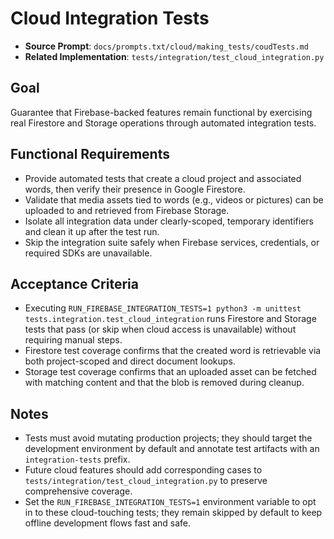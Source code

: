# Cloud Integration Tests

- **Source Prompt**: `docs/prompts.txt/cloud/making_tests/coudTests.md`
- **Related Implementation**: `tests/integration/test_cloud_integration.py`

## Goal
Guarantee that Firebase-backed features remain functional by exercising real Firestore and Storage operations through automated integration tests.

## Functional Requirements
- Provide automated tests that create a cloud project and associated words, then verify their presence in Google Firestore.
- Validate that media assets tied to words (e.g., videos or pictures) can be uploaded to and retrieved from Firebase Storage.
- Isolate all integration data under clearly-scoped, temporary identifiers and clean it up after the test run.
- Skip the integration suite safely when Firebase services, credentials, or required SDKs are unavailable.

## Acceptance Criteria
- Executing `RUN_FIREBASE_INTEGRATION_TESTS=1 python3 -m unittest tests.integration.test_cloud_integration` runs Firestore and Storage tests that pass (or skip when cloud access is unavailable) without requiring manual steps.
- Firestore test coverage confirms that the created word is retrievable via both project-scoped and direct document lookups.
- Storage test coverage confirms that an uploaded asset can be fetched with matching content and that the blob is removed during cleanup.

## Notes
- Tests must avoid mutating production projects; they should target the development environment by default and annotate test artifacts with an `integration-tests` prefix.
- Future cloud features should add corresponding cases to `tests/integration/test_cloud_integration.py` to preserve comprehensive coverage.
- Set the `RUN_FIREBASE_INTEGRATION_TESTS=1` environment variable to opt in to these cloud-touching tests; they remain skipped by default to keep offline development flows fast and safe.
